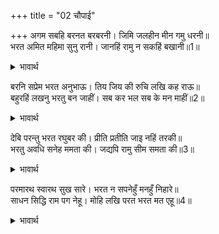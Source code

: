 +++
title = "02 चौपाई"

+++
अगम सबहि बरनत बरबरनी। जिमि जलहीन मीन गमु धरनी॥  
भरत अमित महिमा सुनु रानी। जानहिं रामु न सकहिं बखानी॥1॥  

<details><summary>भावार्थ</summary>

हे श्रेष्ठ वर्णवाली! भरतजी की महिमा का वर्णन करना सभी के लिए वैसे ही अगम है जैसे जलरहित पृथ्वी पर मछली का चलना। हे रानी! सुनो, भरतजी की अपरिमित महिमा को एक श्री रामचन्द्रजी ही जानते हैं, किन्तु वे भी उसका वर्णन नहीं कर सकते॥1॥  
</details>

बरनि सप्रेम भरत अनुभाऊ। तिय जिय की रुचि लखि कह राऊ॥  
बहुरहिं लखनु भरतु बन जाहीं। सब कर भल सब के मन माहीं॥2॥  

<details><summary>भावार्थ</summary>

इस प्रकार प्रेमपूर्वक भरतजी के प्रभाव का वर्णन करके, फिर पत्नी के मन की रुचि जानकर राजा ने कहा- लक्ष्मणजी लौट जाएँ और भरतजी वन को जाएँ, इसमें सभी का भला है और यही सबके मन में है॥2॥  
</details>

देबि परन्तु भरत रघुबर की। प्रीति प्रतीति जाइ नहिं तरकी॥  
भरतु अवधि सनेह ममता की। जद्यपि रामु सीम समता की॥3॥  

<details><summary>भावार्थ</summary>

परन्तु हे देवि! भरतजी और श्री रामचन्द्रजी का प्रेम और एक-दूसरे पर विश्वास, बुद्धि और विचार की सीमा में नहीं आ सकता। यद्यपि श्री रामचन्द्रजी समता की सीमा हैं, तथापि भरतजी प्रेम और ममता की सीमा हैं॥3॥  
</details>

परमारथ स्वारथ सुख सारे। भरत न सपनेहुँ मनहुँ निहारे॥  
साधन सिद्धि राम पग नेहू। मोहि लखि परत भरत मत एहू॥4॥  

<details><summary>भावार्थ</summary>

(श्री रामचन्द्रजी के प्रति अनन्य प्रेम को छोडकर) भरतजी ने समस्त परमार्थ, स्वार्थ और सुखों की ओर स्वप्न में भी मन से भी नहीं ताका है। श्री रामजी के चरणों का प्रेम ही उनका साधन है और वही सिद्धि है। मुझे तो भरतजी का बस, यही एक मात्र सिद्धान्त जान पडता है॥4॥  
</details>

